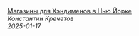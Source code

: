 <!--2025-01-17 23:57:25-->
<div class="yb">
  <a class="nodecor" href="/posts.html?rabota/magaziny_dlya_hendimenov_v_nju_jorke">
    <img class="preview" data-videoid="gtNtmOE7Jco" src="https://i4.ytimg.com/vi/gtNtmOE7Jco/hqdefault.jpg" align="middle" alt="">
  </a>
  <div class="inlbl text">
    <a class="nodecor" href="/posts.html?rabota/magaziny_dlya_hendimenov_v_nju_jorke">Магазины для Хэндименов в Нью Йорке</a><br>
    <i class="smaller2">Константин Кречетов</i><br>
    <i class="smaller3">2025-01-17</i>
  </div>
</div>
